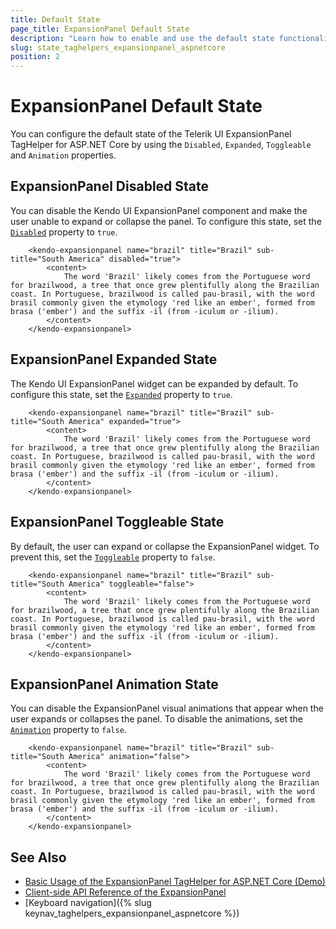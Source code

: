 ```yaml
---
title: Default State
page_title: ExpansionPanel Default State
description: "Learn how to enable and use the default state functionality of the Telerik UI ExpansionPanel HtmlHelper for ASP.NET Core (MVC 6 or ASP.NET Core MVC)."
slug: state_taghelpers_expansionpanel_aspnetcore
position: 2
---
```


# ExpansionPanel Default State

You can configure the default state of the Telerik UI ExpansionPanel TagHelper for ASP.NET Core by using the `Disabled`, `Expanded`, `Toggleable` and `Animation` properties.

## ExpansionPanel Disabled State

You can disable the Kendo UI ExpansionPanel component and make the user unable to expand or collapse the panel. To configure this state, set the [`Disabled`](/api/Kendo.Mvc.UI.Fluent/ExpansionPanelBuilder#disabledsystemboolean) property to `true`.

```tagHelper
    <kendo-expansionpanel name="brazil" title="Brazil" sub-title="South America" disabled="true">
        <content>
            The word 'Brazil' likely comes from the Portuguese word for brazilwood, a tree that once grew plentifully along the Brazilian coast. In Portuguese, brazilwood is called pau-brasil, with the word brasil commonly given the etymology 'red like an ember', formed from brasa ('ember') and the suffix -il (from -iculum or -ilium).
        </content>
    </kendo-expansionpanel>
```

## ExpansionPanel Expanded State

The Kendo UI ExpansionPanel widget can be expanded by default. To configure this state, set the [`Expanded`](/api/Kendo.Mvc.UI.Fluent/ExpansionPanelBuilder#expandedsystemboolean) property to `true`.

```tagHelper
    <kendo-expansionpanel name="brazil" title="Brazil" sub-title="South America" expanded="true">
        <content>
            The word 'Brazil' likely comes from the Portuguese word for brazilwood, a tree that once grew plentifully along the Brazilian coast. In Portuguese, brazilwood is called pau-brasil, with the word brasil commonly given the etymology 'red like an ember', formed from brasa ('ember') and the suffix -il (from -iculum or -ilium).
        </content>
    </kendo-expansionpanel>
```

## ExpansionPanel Toggleable State

By default, the user can expand or collapse the ExpansionPanel widget. To prevent this, set the [`Toggleable`](/Kendo.Mvc.UI.Fluent/ExpansionPanelBuilder#toggleablesystemboolean) property to `false`.

```tagHelper
    <kendo-expansionpanel name="brazil" title="Brazil" sub-title="South America" toggleable="false">
        <content>
            The word 'Brazil' likely comes from the Portuguese word for brazilwood, a tree that once grew plentifully along the Brazilian coast. In Portuguese, brazilwood is called pau-brasil, with the word brasil commonly given the etymology 'red like an ember', formed from brasa ('ember') and the suffix -il (from -iculum or -ilium).
        </content>
    </kendo-expansionpanel>
```

## ExpansionPanel Animation State

You can disable the ExpansionPanel visual animations that appear when the user expands or collapses the panel. To disable the animations, set the [`Animation`](/api/Kendo.Mvc.UI.Fluent/ExpansionPanelBuilder#animationsystemboolean) property to `false`.

```tagHelper
    <kendo-expansionpanel name="brazil" title="Brazil" sub-title="South America" animation="false">
        <content>
            The word 'Brazil' likely comes from the Portuguese word for brazilwood, a tree that once grew plentifully along the Brazilian coast. In Portuguese, brazilwood is called pau-brasil, with the word brasil commonly given the etymology 'red like an ember', formed from brasa ('ember') and the suffix -il (from -iculum or -ilium).
        </content>
    </kendo-expansionpanel>
```

## See Also

* [Basic Usage of the ExpansionPanel TagHelper for ASP.NET Core (Demo)](https://demos.telerik.com/aspnet-core/expansionpanel/tag-helper)
* [Client-side API Reference of the ExpansionPanel](/api/expansionpanel)
* [Keyboard navigation]({% slug keynav_taghelpers_expansionpanel_aspnetcore %})
